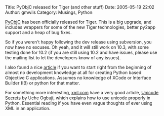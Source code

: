 Title: PyObjC released for Tiger (and other stuff)
Date: 2005-05-19 22:02
Author: gmwils
Category: Musings, Python

[PyObjC][] has been officially released for Tiger. This is a big
upgrade, and includes wrappers for some of the new Tiger technologies,
better py2app support and a heap of bug fixes.

So if you weren't happy following the dev release using subversion, you
now have no excuses. Oh yeah, and it will still work on 10.3, with some
testing done for 10.2 (if you are still using 10.2 and have issues,
please use the mailing list to let the developers know of any issues).

I also found a nice [article][] if you want to start right from the
beginning of almost no development knowledge at all for creating Python
based Objective C applications. Assumes no knowledge of XCode or
Interface Builder (IB) or python for that matter.

For something more interesting, [xml.com][] have a very good article,
[Unicode Secrets][] by Uche Ogbuji, which explains how to use unicode
properly in Python. Essential reading if you have even vague thoughts of
ever using XML in an application.

  [PyObjC]: http://pyobjc.sourceforge.net/
  [article]: http://members.capmac.org/~deanhall/python/IntroToUsingPyObjC.html
  [xml.com]: http://www.xml.com
  [Unicode Secrets]: http://www.xml.com/pub/a/2005/05/18/unicode.html
